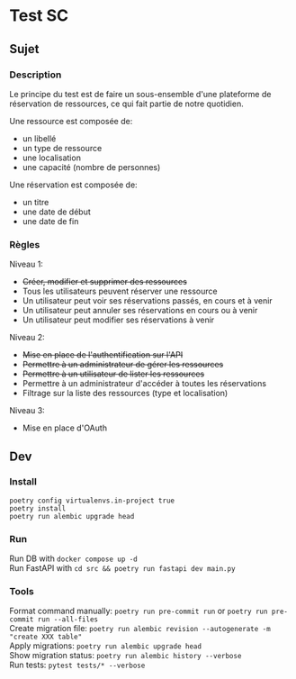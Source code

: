 # Test SC

## Sujet
### Description
Le principe du test est de faire un sous-ensemble d'une plateforme de réservation de ressources, ce qui fait partie de notre quotidien.

Une ressource est composée de:
* un libellé
* un type de ressource
* une localisation
* une capacité (nombre de personnes)

Une réservation est composée de:
* un titre
* une date de début
* une date de fin

### Règles
Niveau 1:
* ~~Créer, modifier et supprimer des ressources~~
* Tous les utilisateurs peuvent réserver une ressource
* Un utilisateur peut voir ses réservations passés, en cours et à venir
* Un utilisateur peut annuler ses réservations en cours ou à venir
* Un utilisateur peut modifier ses réservations à venir

Niveau 2:
* ~~Mise en place de l'authentification sur l'API~~
* ~~Permettre à un administrateur de gérer les ressources~~
* ~~Permettre à un utilisateur de lister les ressources~~
* Permettre à un administrateur d'accéder à toutes les réservations
* Filtrage sur la liste des ressources (type et localisation)

Niveau 3:
- Mise en place d'OAuth

## Dev
### Install
`poetry config virtualenvs.in-project true`\
`poetry install`\
`poetry run alembic upgrade head`

### Run
Run DB with `docker compose up -d`\
Run FastAPI with `cd src && poetry run fastapi dev main.py`

### Tools
Format command manually: `poetry run pre-commit run` or `poetry run pre-commit run --all-files`\
Create migration file: `poetry run alembic revision --autogenerate -m "create XXX table"`\
Apply migrations: `poetry run alembic upgrade head`\
Show migration status: `poetry run alembic history --verbose`\
Run tests: `pytest tests/* --verbose`
